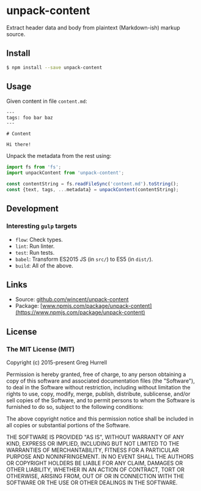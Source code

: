 # unpack-content

Extract header data and body from plaintext (Markdown-ish) markup source.

## Install

```sh
$ npm install --save unpack-content
```

## Usage

Given content in file `content.md`:

```
---
tags: foo bar baz
---

# Content

Hi there!
```

Unpack the metadata from the rest using:

```js
import fs from 'fs';
import unpackContent from 'unpack-content';

const contentString = fs.readFileSync('content.md').toString();
const {text, tags, ...metadata} = unpackContent(contentString);
```

## Development

### Interesting `gulp` targets

- `flow`: Check types.
- `lint`: Run linter.
- `test`: Run tests.
- `babel`: Transform ES2015 JS (in `src/`) to ES5 (in `dist/`).
- `build`: All of the above.

## Links

- Source: [github.com/wincent/unpack-content](https://github.com/wincent/unpack-content)
- Package: [www.npmjs.com/package/unpack-content](https://www.npmjs.com/package/unpack-content)

## License

### The MIT License (MIT)

Copyright (c) 2015-present Greg Hurrell

Permission is hereby granted, free of charge, to any person obtaining
a copy of this software and associated documentation files (the
"Software"), to deal in the Software without restriction, including
without limitation the rights to use, copy, modify, merge, publish,
distribute, sublicense, and/or sell copies of the Software, and to
permit persons to whom the Software is furnished to do so, subject to
the following conditions:

The above copyright notice and this permission notice shall be
included in all copies or substantial portions of the Software.

THE SOFTWARE IS PROVIDED "AS IS", WITHOUT WARRANTY OF ANY KIND,
EXPRESS OR IMPLIED, INCLUDING BUT NOT LIMITED TO THE WARRANTIES OF
MERCHANTABILITY, FITNESS FOR A PARTICULAR PURPOSE AND
NONINFRINGEMENT. IN NO EVENT SHALL THE AUTHORS OR COPYRIGHT HOLDERS BE
LIABLE FOR ANY CLAIM, DAMAGES OR OTHER LIABILITY, WHETHER IN AN ACTION
OF CONTRACT, TORT OR OTHERWISE, ARISING FROM, OUT OF OR IN CONNECTION
WITH THE SOFTWARE OR THE USE OR OTHER DEALINGS IN THE SOFTWARE.
